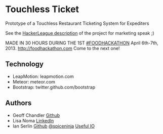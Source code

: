 # Touchless Ticket

Prototype of a Touchless Restaurant Ticketing System for Expediters

See the [HackerLeague description](https://www.hackerleague.org/hackathons/food-hackathon/hacks/touchless-ticket) of the project for marketing speak ;)

MADE IN 30 HOURS DURING THE 1ST [#FOODHACKATHON](http://twitter.com/foodhackathon) April 6th-7th, 2013.
http://foodhackathon.com Come to the next one!

## Technology
* LeapMotion: leapmotion.com
* Meteor: meteor.com
* Bootstrap: twitter.github.com/bootstrap

## Authors

* Geoff Chandler [Github](https://github.com/toggtag)
* Lisa Noma [LinkedIn](http://www.linkedin.com/in/lisanoma)
* Ian Serlin [Github](http://github.com/ianserlin) [@spiceninja](http://twitter.com/spiceninja) [Useful IO](http://useful.io)